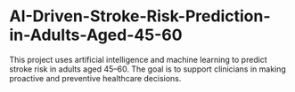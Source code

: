 # AI-Driven-Stroke-Risk-Prediction-in-Adults-Aged-45-60
This project uses artificial intelligence and machine learning to predict stroke risk in adults aged 45–60. The goal is to support clinicians in making proactive and preventive healthcare decisions.
